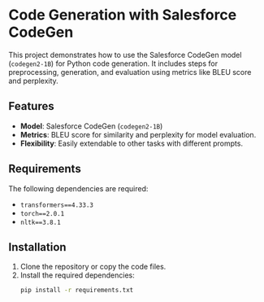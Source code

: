 # Code Generation with Salesforce CodeGen

This project demonstrates how to use the Salesforce CodeGen model (`codegen2-1B`) for Python code generation. 
It includes steps for preprocessing, generation, and evaluation using metrics like BLEU score and perplexity.

## Features
- **Model**: Salesforce CodeGen (`codegen2-1B`)
- **Metrics**: BLEU score for similarity and perplexity for model evaluation.
- **Flexibility**: Easily extendable to other tasks with different prompts.

## Requirements
The following dependencies are required:
- `transformers==4.33.3`
- `torch==2.0.1`
- `nltk==3.8.1`

## Installation
1. Clone the repository or copy the code files.
2. Install the required dependencies:
   ```bash
   pip install -r requirements.txt
